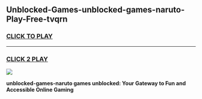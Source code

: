 
## Unblocked-Games-unblocked-games-naruto-Play-Free-tvqrn
<h3>
<a href="https://premium76.site?title=unblocked-games-naruto&ref=19M">CLICK TO PLAY</a></h3>
<hr>

<h3>
<a href="https://premium76.site?title=unblocked-games-naruto&ref=19M">CLICK 2 PLAY</a>
  
</h3>

<a href="https://premium76.site?title=unblocked-games-naruto&ref=19M"><img src="https://clearcache.store/games.png"></a>


**unblocked-games-naruto games unblocked: Your Gateway to Fun and Accessible Online Gaming**
